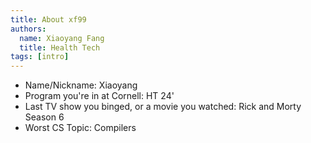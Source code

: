 ```yaml
---
title: About xf99
authors:
  name: Xiaoyang Fang
  title: Health Tech
tags: [intro]
---
```


- Name/Nickname: Xiaoyang
- Program you're in at Cornell: HT 24'
- Last TV show you binged, or a movie you watched: Rick and Morty Season 6
- Worst CS Topic: Compilers

